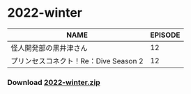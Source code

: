 # 2022-winter
| NAME | EPISODE |
| --- | --- |
| 怪人開発部の黒井津さん | 12 |
| プリンセスコネクト！Re：Dive Season 2 | 12 |

### Download [2022-winter.zip](https://github.com/OtaDou/danmaku-archive/archive/refs/heads/2022-winter.zip)